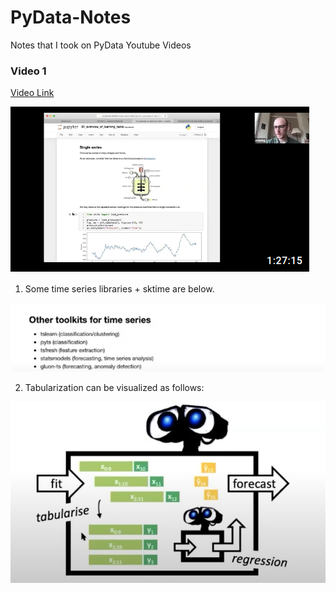 # PyData-Notes
Notes that I took on PyData Youtube Videos

### Video 1

[Video Link](https://www.youtube.com/watch?v=Wf2naBHRo8Q&ab_channel=PyData)

![Video 1 Cover](https://github.com/MuhammedBuyukkinaci/PyData-Notes/blob/master/images/001_video_ss.png)


1) Some time series libraries + sktime are below.

![Time Series libraries](https://github.com/MuhammedBuyukkinaci/PyData-Notes/blob/master/images/001_time_series.jpeg)

2) Tabularization can be visualized as follows:

![Tabularization](https://github.com/MuhammedBuyukkinaci/PyData-Notes/blob/master/images/001_tabularization.jpeg)



